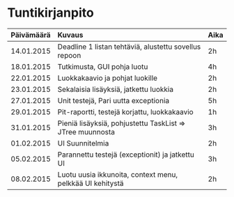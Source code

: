 # Tuntikirjanpito

| Päivämäärä    | Kuvaus        | Aika  |
|:--------------|:--------------|:----- |
| 14.01.2015    | Deadline 1 listan tehtäviä, alustettu sovellus repoon | 2h |
| 18.01.2015    | Tutkimusta, GUI pohja luotu | 4h |
| 22.01.2015    | Luokkakaavio ja pohjat luokille | 2h |
| 23.01.2015    | Sekalaisia lisäyksiä, jatkettu luokkia | 2h |
| 27.01.2015    | Unit testejä, Pari uutta exceptionia | 5h |
| 29.01.2015    | Pit-raportti, testejä korjattu, luokkakaavio | 1h |
| 31.01.2015    | Pieniä lisäyksiä, pohjustettu TaskList => JTree muunnosta | 3h |
| 01.02.2015    | UI Suunnitelmia | 2h |
| 05.02.2015    | Parannettu testejä (exceptionit) ja jatkettu UI | 3h |
| 08.02.2015    | Luotu uusia ikkunoita, context menu, pelkkää UI kehitystä | 2h |
